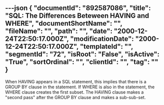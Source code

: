 ---json
{
  "documentId": "892587086",
  "title": "SQL: The Differences Beteween HAVING and WHERE",
  "documentShortName": "",
  "fileName": "",
  "path": "",
  "date": "2000-12-24T22:50:17.000Z",
  "modificationDate": "2000-12-24T22:50:17.000Z",
  "templateId": "",
  "segmentId": "72",
  "isRoot": "False",
  "isActive": "True",
  "sortOrdinal": "",
  "clientId": "",
  "tag": ""
}
---

When HAVING appears in a SQL statement, this implies that there is a GROUP BY clause in the statement. If WHERE is also in the statement, the WHERE clause creates the first subset. The HAVING clause makes a &quot;second pass&quot; after the GROUP BY clause and makes a sub-sub-set.
